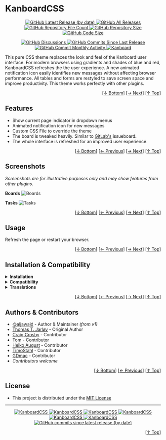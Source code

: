 <h1 id="user-content-readme-top">KanboardCSS</h1>
<p align="center">
    <a href="https://github.com/aljawaid/KanboardCSS/releases">
        <img src="https://img.shields.io/github/v/release/aljawaid/KanboardCSS?style=for-the-badge&color=brightgreen" alt="GitHub Latest Release (by date)" title="GitHub Latest Release (by date)">
    </a>
    <a href="https://github.com/aljawaid/KanboardCSS/releases">
        <img src="https://img.shields.io/github/downloads/aljawaid/KanboardCSS/total?style=for-the-badge&color=orange" alt="GitHub All Releases" title="GitHub All Downloads">
    </a>
    <a href="https://github.com/aljawaid/KanboardCSS/releases">
        <img src="https://img.shields.io/github/directory-file-count/aljawaid/KanboardCSS?style=for-the-badge&color=orange" alt="GitHub Repository File Count" title="GitHub Repository File Count">
    </a>
    <a href="https://github.com/aljawaid/KanboardCSS/releases">
        <img src="https://img.shields.io/github/repo-size/aljawaid/KanboardCSS?style=for-the-badge&color=orange" alt="GitHub Repository Size" title="GitHub Repository Size">
    </a>
    <a href="https://github.com/aljawaid/KanboardCSS/releases">
        <img src="https://img.shields.io/github/languages/code-size/aljawaid/KanboardCSS?style=for-the-badge&color=orange" alt="GitHub Code Size" title="GitHub Code Size">
    </a>
</p>
<p align="center">
    <a href="https://github.com/aljawaid/KanboardCSS/discussions">
        <img src="https://img.shields.io/github/discussions/aljawaid/KanboardCSS?style=for-the-badge&color=blue" alt="GitHub Discussions" title="Read Discussions">
    </a>
    <a href="https://github.com/aljawaid/KanboardCSS/compare">
        <img src="https://img.shields.io/github/commits-since/aljawaid/KanboardCSS/latest?include_prereleases&style=for-the-badge&color=blue" alt="GitHub Commits Since Last Release" title="GitHub Commits Since Last Release">
    </a>
    <a href="https://github.com/aljawaid/KanboardCSS/compare">
        <img src="https://img.shields.io/github/commit-activity/m/aljawaid/KanboardCSS?style=for-the-badge&color=blue" alt="GitHub Commit Monthly Activity" title="GitHub Commit Monthly Activity">
    </a>
    <a href="https://github.com/kanboard/kanboard" title="Kanboard - Kanban Project Management Software">
        <img src="https://img.shields.io/badge/Plugin%20for-kanboard-D40000?style=for-the-badge&labelColor=000000" alt="Kanboard">
    </a>
</p>

This pure CSS theme replaces the look and feel of the Kanboard user interface. For modern browsers using gradients and shades of blue and red, KanboardCSS refreshes the the user experience. A new animated notification icon easily identifies new messages without affecting browser performance. All tables and forms are restyled to save screen space and improve productivity. This theme works perfectly with other plugins.

<p align="right">[<a href="#user-content-readme-bottom">&#8595; Bottom</a>] [<a href="#screenshots">&#8594; Next</a>] [<a href="#user-content-readme-top">&#8593; Top</a>]</p>

## Features

- Show current page indicator in dropdown menus
- Animated notification icon for new messages
- Custom CSS File to override the theme
- The board is tweaked heavily. Similar to [GitLab's](https://gitlab.com "Go to GitLab") issueboard.
- The whole interface is refreshed for an improved user experience.

<p align="right">[<a href="#user-content-readme-bottom">&#8595; Bottom</a>] [<a href="#features">&#8592; Previous</a>] [<a href="#usage">&#8594; Next</a>] [<a href="#user-content-readme-top">&#8593; Top</a>]</p>

## Screenshots

_Screenshots are for illustrative purposes only and may show features from other plugins._

**Boards**
![Boards](../master/Screenshots/screenshot-board.png)

**Tasks**
![Tasks](../master/Screenshots/screenshot-task.png)

<p align="right">[<a href="#user-content-readme-bottom">&#8595; Bottom</a>] [<a href="#features">&#8592; Previous</a>] [<a href="#installation--compatibility">&#8594; Next</a>] [<a href="#user-content-readme-top">&#8593; Top</a>]</p>

## Usage

Refresh the page or restart your browser.

<p align="right">[<a href="#user-content-readme-bottom">&#8595; Bottom</a>] [<a href="#screenshots">&#8592; Previous</a>] [<a href="#authors--contributors">&#8594; Next</a>] [<a href="#user-content-readme-top">&#8593; Top</a>]</p>

## Installation & Compatibility

<details>
    <summary><strong>Installation</strong></summary>

- Install via the **[Kanboard](https://github.com/kanboard/kanboard "Kanboard - Kanban Project Management Software") Plugin Directory** or see [INSTALL.md](../master/INSTALL.md)
- Read the full [**Changelog**](../master/changelog.md "See changes") to see the latest updates

</details>
<details>
    <summary><strong>Compatibility</strong></summary>

- Requires [Kanboard](https://github.com/kanboard/kanboard "Kanboard - Kanban Project Management Software") ≥`1.2.20`
- **Other Plugins & Action Plugins**
  - _No known issues_
  - Compatible with [Customizer](https://github.com/creecros/Customizer "Customizer - A plugin for Kanboard"), [Bak2TopBotm](https://github.com/creecros/Bak2topbotm "Bak2TopBotm - A plugin for Kanboard"), [Glancer](https://github.com/aljawaid/Glancer "Glancer - A plugin for Kanboard"), [ColorManager](https://github.com/aljawaid/ColorManager "ColorManager - A plugin for Kanboard"), [ApplicationBranding](https://github.com/aljawaid/ApplicationBranding "ApplicationBranding - A plugin for Kanboard"), [TemplateManager](https://github.com/aljawaid/TemplateManager)
- **Core Files & Templates**
  - _No template overrides_
  - _No database changes_

</details>
<details>
    <summary><strong>Translations</strong></summary>

- English (UK), English (US), French, German, Spanish
- _Starter template available_

</details>

<p align="right">[<a href="#user-content-readme-bottom">&#8595; Bottom</a>] [<a href="#usage">&#8592; Previous</a>] [<a href="#license">&#8594; Next</a>] [<a href="#user-content-readme-top">&#8593; Top</a>]</p>

## Authors & Contributors

- [@aljawaid](https://github.com/aljawaid) - Author & Maintainer _(from v1)_
- [Thomas T. Jarløv](https://github.com/ThomasTJdev) - Original Author
- [Craig Crosby](https://github.com/creecros) - Contributor
- [Tom](https://github.com/schittli) - Contributor
- [Heiko August](https://github.com/auge8472) - Contributor
- [TimoStahl](https://github.com/TimoStahl) - Contributor
- [GDmac](https://github.com/GDmac) - Contributor
- _Contributors welcome_

<p align="right">[<a href="#user-content-readme-bottom">&#8595; Bottom</a>] [<a href="#installation--compatibility">&#8592; Previous</a>] [<a href="#user-content-readme-top">&#8593; Top</a>]</p>

## License

- This project is distributed under the [MIT License](../master/LICENSE "Read The MIT license")

---

<p align="center">
    <a href="https://github.com/aljawaid/KanboardCSS/stargazers" title="View Stargazers">
        <img src="https://img.shields.io/github/stars/aljawaid/KanboardCSS?logo=github&style=flat-square" alt="KanboardCSS">
    </a>
    <a href="https://github.com/aljawaid/KanboardCSS/forks" title="See Forks">
        <img src="https://img.shields.io/github/forks/aljawaid/KanboardCSS?logo=github&style=flat-square" alt="KanboardCSS">
    </a>
    <a href="https://github.com/aljawaid/KanboardCSS/blob/master/LICENSE" title="Read License">
        <img src="https://img.shields.io/github/license/aljawaid/KanboardCSS?style=flat-square" alt="KanboardCSS">
    </a>
    <a href="https://github.com/aljawaid/KanboardCSS/issues" title="Open Issues">
        <img src="https://img.shields.io/github/issues-raw/aljawaid/KanboardCSS?style=flat-square" alt="KanboardCSS">
    </a>
    <a href="https://github.com/aljawaid/KanboardCSS/issues?q=is%3Aissue+is%3Aclosed" title="Closed Issues">
        <img src="https://img.shields.io/github/issues-closed/aljawaid/KanboardCSS?style=flat-square" alt="KanboardCSS">
    </a>
    <a href="https://github.com/aljawaid/KanboardCSS/discussions" title="Read Discussions">
        <img src="https://img.shields.io/github/discussions/aljawaid/KanboardCSS?style=flat-square" alt="KanboardCSS">
    </a>
    <a href="https://github.com/aljawaid/KanboardCSS/compare/" title="Latest Commits">
        <img alt="GitHub commits since latest release (by date)" src="https://img.shields.io/github/commits-since/aljawaid/KanboardCSS/latest?style=flat-square">
    </a>
</p>
<p align="right">[<a href="#user-content-readme-top">&#8593; Top</a>]</p>
<a id="user-content-readme-bottom"></a>
